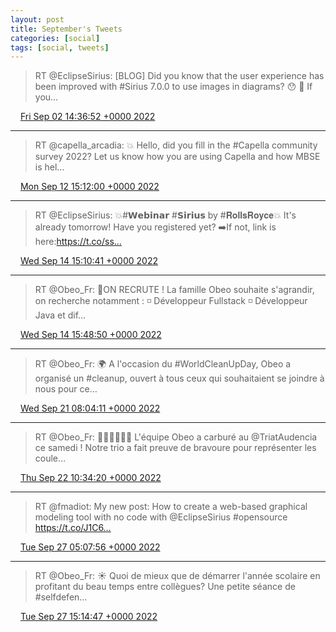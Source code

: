 ```yaml
---
layout: post
title: September's Tweets
categories: [social]
tags: [social, tweets]
---
```


> RT @EclipseSirius: [BLOG] Did you know that the user experience has been improved with #Sirius 7.0.0 to use images in diagrams? 😯
> 📰 If you…

<img src="{{ site.url }}/media/tweet.ico" width="12" /> [Fri Sep 02 14:36:52 +0000 2022](https://twitter.com/bruncedric/status/1565710352612048899)

----

> RT @capella_arcadia: 💥 Hello, did you fill in the #Capella community survey 2022?
> Let us know how you are using Capella and how MBSE is hel…

<img src="{{ site.url }}/media/tweet.ico" width="12" /> [Mon Sep 12 15:12:00 +0000 2022](https://twitter.com/bruncedric/status/1569343075977142273)

----

> RT @EclipseSirius: 💥#𝗪𝗲𝗯𝗶𝗻𝗮𝗿 #𝗦𝗶𝗿𝗶𝘂𝘀 by #𝐑𝐨𝐥𝐥𝐬𝐑𝐨𝐲𝐜𝐞💥
> It's already tomorrow! Have you registered yet?
> ➡️If not, link is here:https://t.co/ss…

<img src="{{ site.url }}/media/tweet.ico" width="12" /> [Wed Sep 14 15:10:41 +0000 2022](https://twitter.com/bruncedric/status/1570067516482883584)

----

> RT @Obeo_Fr: 🚨ON RECRUTE !
> La famille Obeo souhaite s'agrandir, on recherche notamment : 
> ◽ Développeur Fullstack
> ◽ Développeur Java
> et dif…

<img src="{{ site.url }}/media/tweet.ico" width="12" /> [Wed Sep 14 15:48:50 +0000 2022](https://twitter.com/bruncedric/status/1570077117580197888)

----

> RT @Obeo_Fr: 🌍 A l'occasion du #WorldCleanUpDay, Obeo a organisé un #cleanup, ouvert à tous ceux qui souhaitaient se joindre à nous pour ce…

<img src="{{ site.url }}/media/tweet.ico" width="12" /> [Wed Sep 21 08:04:11 +0000 2022](https://twitter.com/bruncedric/status/1572496900968058880)

----

> RT @Obeo_Fr: 🏃🏻🏊🏻🚴🏻 L'équipe Obeo a carburé au @TriatAudencia  ce samedi ! 
> Notre trio a fait preuve de bravoure pour représenter les coule…

<img src="{{ site.url }}/media/tweet.ico" width="12" /> [Thu Sep 22 10:34:20 +0000 2022](https://twitter.com/bruncedric/status/1572897075519447041)

----

> RT @fmadiot: My new post: How to create a web-based graphical modeling tool with no code with @EclipseSirius #opensource 
> https://t.co/J1C6…

<img src="{{ site.url }}/media/tweet.ico" width="12" /> [Tue Sep 27 05:07:56 +0000 2022](https://twitter.com/bruncedric/status/1574626874797481987)

----

> RT @Obeo_Fr: ☀️ Quoi de mieux que de démarrer l'année scolaire en profitant du beau temps entre collègues? 
> Une petite séance de #selfdefen…

<img src="{{ site.url }}/media/tweet.ico" width="12" /> [Tue Sep 27 15:14:47 +0000 2022](https://twitter.com/bruncedric/status/1574779592048623616)
